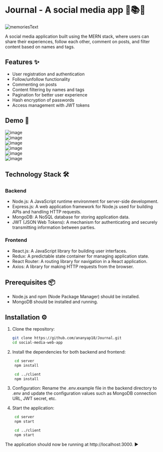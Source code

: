 # Journal - A social media app 👥📚📸
![memoriesText](https://github.com/ananyap18/Journal/assets/71277914/6fd82b01-d349-412d-b74c-b2cd7bc029c0)

A social media application built using the MERN stack, where users can share their experiences, follow each other, comment on posts, and filter content based on names and tags.


## Features ✨

- User registration and authentication
- Follow/unfollow functionality
- Commenting on posts
- Content filtering by names and tags
- Pagination for better user experience
- Hash encryption of passwords
- Access management with JWT tokens

## Demo 📸
![image](https://github.com/ananyap18/Journal/assets/71277914/4de1023e-f916-4d34-9f53-5142a05a670a) <br>
![image](https://github.com/ananyap18/Journal/assets/71277914/5e187be8-6461-4425-840c-a1c20b94d383) <br>
![image](https://github.com/ananyap18/Journal/assets/71277914/5af2f663-f9b0-4a4a-af63-5d511c87d2f0) <br>
![image](https://github.com/ananyap18/Journal/assets/71277914/fa91f243-a260-4be3-8afb-659da34d55e5) <br>
![image](https://github.com/ananyap18/Journal/assets/71277914/e4a2f54d-7970-4df5-9a93-438a614d4b15) <br>
![image](https://github.com/ananyap18/Journal/assets/71277914/2ae0b559-7883-4cb9-82d2-7639d980e24d) <br>

## Technology Stack 🛠️

### Backend

- Node.js: A JavaScript runtime environment for server-side development.
- Express.js: A web application framework for Node.js used for building APIs and handling HTTP requests.
- MongoDB: A NoSQL database for storing application data.
- JWT (JSON Web Tokens): A mechanism for authenticating and securely transmitting information between parties.

### Frontend

- React.js: A JavaScript library for building user interfaces.
- Redux: A predictable state container for managing application state.
- React Router: A routing library for navigation in a React application.
- Axios: A library for making HTTP requests from the browser.

## Prerequisites 📦

- Node.js and npm (Node Package Manager) should be installed.
- MongoDB should be installed and running.

## Installation ⚙️

1. Clone the repository:

   ```bash
   git clone https://github.com/ananyap18/Journal.git
   cd social-media-web-app
   ```
2. Install the dependencies for both backend and frontend:
   ```bash
    cd server
    npm install
    ```
   ```bash
    cd ../client
    npm install
   ```
3. Configuration: Rename the .env.example file in the backend directory to .env and update the configuration values such as MongoDB connection URL, JWT secret, etc.
4. Start the application:
   ```bash
    cd server
    npm start
   ```
   ```bash
    cd ../client
    npm start
   ```
The application should now be running at http://localhost:3000. ▶️

